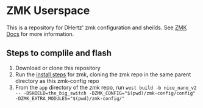 # ZMK Userspace

This is a repository for DHertz' zmk configuration and sheilds. See [ZMK Docs](https://zmk.dev/docs) for more information.

## Steps to complile and flash
1. Download or clone this repository
1. Run the [install steps](https://zmk.dev/docs/development/setup) for zmk, cloning the zmk repo in the same parent directory as this zmk-config repo
1. From the `app` directory of the _zmk_ repo, run `west build -b nice_nano_v2 -- -DSHIELD=the_big_switch -DZMK_CONFIG="$(pwd)/zmk-config/config" -DZMK_EXTRA_MODULES="$(pwd)/zmk-config/"` 


